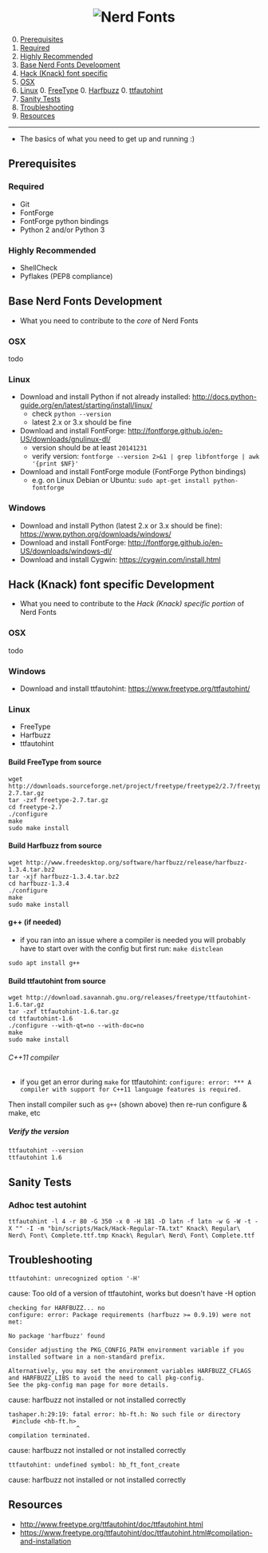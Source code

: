 <h1 align="center">
	<img src="https://raw.githubusercontent.com/ryanoasis/nerd-fonts/master/images/nerd-fonts-logo.png" alt="Nerd Fonts" />
</h1>

0. [Prerequisites](#prerequisites)
  0. [Required](#required)
  0. [Highly Recommended](#highly-recommended)
0. [Base Nerd Fonts Development](#base-nerd-fonts-development)
0. [Hack (Knack) font specific](#hack-knack-font-specific-development)
  0. [OSX](#osx)
  0. [Linux](#linux)
    0. [FreeType](#build-freetype-from-source)
    0. [Harfbuzz](#build-harfbuzz-from-source)
    0. [ttfautohint](#build-ttfautohint-from-source)
0. [Sanity Tests](#sanity-tests)
0. [Troubleshooting](#troubleshooting)
0. [Resources](#resources)

---

* The basics of what you need to get up and running :)

## Prerequisites

### Required

* Git
* FontForge
* FontForge python bindings
* Python 2 and/or Python 3

### Highly Recommended

* ShellCheck
* Pyflakes (PEP8 compliance)

## Base Nerd Fonts Development

* What you need to contribute to the _core_ of Nerd Fonts

### OSX

todo

### Linux

* Download and install Python if not already installed: http://docs.python-guide.org/en/latest/starting/install/linux/
  * check `python --version`
  * latest 2.x or 3.x should be fine
* Download and install FontForge: http://fontforge.github.io/en-US/downloads/gnulinux-dl/
  * version should be at least `20141231`
  * verify version: `fontforge --version 2>&1 | grep libfontforge | awk '{print $NF}'`
* Download and install FontForge module (FontForge Python bindings)
  * e.g. on Linux Debian or Ubuntu: `sudo apt-get install python-fontforge`

### Windows

* Download and install Python (latest 2.x or 3.x should be fine): https://www.python.org/downloads/windows/
* Download and install FontForge: http://fontforge.github.io/en-US/downloads/windows-dl/
* Download and install Cygwin: https://cygwin.com/install.html

## Hack (Knack) font specific Development

* What you need to contribute to the _Hack (Knack) specific portion_ of Nerd Fonts

### OSX

todo

### Windows

* Download and install ttfautohint: https://www.freetype.org/ttfautohint/

### Linux

* FreeType
* Harfbuzz
* ttfautohint

#### Build FreeType from source

```
wget http://downloads.sourceforge.net/project/freetype/freetype2/2.7/freetype-2.7.tar.gz
tar -zxf freetype-2.7.tar.gz
cd freetype-2.7
./configure
make
sudo make install
```

#### Build Harfbuzz from source

```
wget http://www.freedesktop.org/software/harfbuzz/release/harfbuzz-1.3.4.tar.bz2
tar -xjf harfbuzz-1.3.4.tar.bz2
cd harfbuzz-1.3.4
./configure
make
sudo make install
```

#### g++ (if needed)

* if you ran into an issue where a compiler is needed you will probably have to start over with the config but first run: `make distclean`

```
sudo apt install g++
```

#### Build ttfautohint from source

```
wget http://download.savannah.gnu.org/releases/freetype/ttfautohint-1.6.tar.gz
tar -zxf ttfautohint-1.6.tar.gz
cd ttfautohint-1.6
./configure --with-qt=no --with-doc=no
make
sudo make install
```
###### C++11 compiler

* if you get an error during `make` for ttfautohint: `configure: error: *** A compiler with support for C++11 language features is required.`

Then install compiler such as `g++` (shown above) then re-run configure & make, etc

##### Verify the version

```
ttfautohint --version
ttfautohint 1.6
```

## Sanity Tests

### Adhoc test autohint

```
ttfautohint -l 4 -r 80 -G 350 -x 0 -H 181 -D latn -f latn -w G -W -t -X "" -I -m "bin/scripts/Hack/Hack-Regular-TA.txt" Knack\ Regular\ Nerd\ Font\ Complete.ttf.tmp Knack\ Regular\ Nerd\ Font\ Complete.ttf
```

## Troubleshooting

`ttfautohint: unrecognized option '-H'`

cause: Too old of a version of ttfautohint, works but doesn't have -H option

```
checking for HARFBUZZ... no
configure: error: Package requirements (harfbuzz >= 0.9.19) were not met:

No package 'harfbuzz' found

Consider adjusting the PKG_CONFIG_PATH environment variable if you
installed software in a non-standard prefix.

Alternatively, you may set the environment variables HARFBUZZ_CFLAGS
and HARFBUZZ_LIBS to avoid the need to call pkg-config.
See the pkg-config man page for more details.
```

cause: harfbuzz not installed or not installed correctly

```
tashaper.h:29:19: fatal error: hb-ft.h: No such file or directory
 #include <hb-ft.h>
                   ^
compilation terminated.
```

cause: harfbuzz not installed or not installed correctly

```
ttfautohint: undefined symbol: hb_ft_font_create
```

cause: harfbuzz not installed or not installed correctly


## Resources

* http://www.freetype.org/ttfautohint/doc/ttfautohint.html
* https://www.freetype.org/ttfautohint/doc/ttfautohint.html#compilation-and-installation